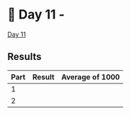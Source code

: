 # 🎄 Day 11 -

[Day 11](https://adventofcode.com/2024/day/11)

## Results

| Part | Result | Average of 1000 |
| ---- | ------ | --------------- |
| 1    |        |                 |
| 2    |        |                 |
